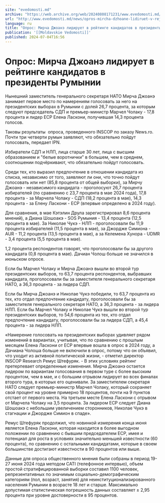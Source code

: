 ```yaml
---
site: "evedomosti.md"
archive: "https://web.archive.org/web/20240808171231/www.evedomosti.md/news/opros-mircha-dzhoane-lidiruet-v-rejtinge-kandidatov-v-prezid"
url: "http://www.evedomosti.md/news/opros-mircha-dzhoane-lidiruet-v-rejtinge-kandidatov-v-prezid"
language: ru
title: "Опрос: Мирча Джоанэ лидирует в рейтинге кандидатов в президенты Румынии"
publication: '[[Moldavskie Vedomosti]]'
published: 2024-07-04T16:56
---
```


# Опрос: Мирча Джоанэ лидирует в рейтинге кандидатов в президенты Румынии

Нынешний заместитель генерального секретаря НАТО Мирча Джоанэ занимает первое место по намерениям голосовать за него на президентских выборах в Румынии с долей 26,7 процента, за которым следуют председатель СДП и премьер-министр Марчел Чолаку - 17,8 процента и лидер ЕСР Елена Ласкони, получившая 14,3 процента голосов.

Таковы результаты  опроса, проведенного INSCOP по заказу News.ro. Почти три четверти румын заявляют, что обязательно пойдут голосовать, передает IPN.

Избиратели СДП и НЛП, лица старше 30 лет, лица с высшим образованием и "белые воротнички" в большем, чем в среднем, соотношении подчёркивают, что обязательно пойдут голосовать.

Среди тех, кто выразил предпочтение в отношении кандидата из списка, независимо от того, заявляют ли они, что точно пойдут голосовать или нет (85,8 процента от общей выборки), за Мирчу Джоанэ - независимого кандидата - проголосуют 26,7 процента избирателей (по сравнению с 23,7 процента в мае 2024 года), 17,8 процента - за Марчела Чолаку - СДП (18,2 процента в мае), 14,3 процента - за Елену Ласкони - ЕСР (впервые определено в 2024 году).

Для сравнения, в мае Кэтэлин Друла зарегистрировал 8,6 процента мнений), а Диана Шошоакэ - SOS Румыния - 13,4 процента (12,5 процента в мае). За Николае Чукэ - НЛП - проголосовали бы 11,9 процента избирателей (11,5 процента в мае), за Джордже Симиона - AUR - 11,2 процента (13,5 процента в мае), а за Келемена Хунора - UDMR - 3,4 процента (5,5 процента в мае).

1,2 процента респондентов говорят, что проголосовали бы за другого кандидата (0,8 процента в мае). Дачиан Чолош больше не значился в июньском опросе.

Если бы Марчел Чолаку и Мирча Джоанэ вышли во второй тур президентских выборов, то 63,7 процента респондентов, выбравших кандидата, проголосовали бы за заместителя генерального секретаря НАТО, а 36,3 процента - за лидера СДП.

Если бы Мирча Джоанэ и Николае Чукэ победили, то 63,7 процента из тех, кто отдал предпочтение кандидату, проголосовали бы за заместителя генерального секретаря НАТО, а 36,3 процента - за лидера НЛП. Если бы Марчел Чолаку и Николае Чукэ вышли во второй тур президентских выборов, то 54,6 процента из тех, кто отдал предпочтение кандидату, проголосовали бы за лидера СДП, а 45,4 процента - за лидера НЛП.

«Намерение голосовать на президентских выборах удивляет рядом изменений в вариантах, учитывая, что по сравнению с прошлым месяцем Елена Ласкони от ЕСР впервые вошла в опрос в 2024 году, а Дачиана Чолоша больше не включили в опрос, потому что он объявил, что уходит из активной политической жизни, - отметил директор INSCOP Research Ремус Штефуряк. - В этих условиях рейтинг претерпевает определенные изменения. Мирча Джоанэ остается лидером по вариантам голосования в первом туре с более высоким процентом, чем в мае, и с большим отрывом лидирует во всех финалах второго тура, в которых его оценивали. За заместителем секретаря НАТО следует премьер-министр Марчел Чолаку, который сохраняет свой процент на уровне примерно 18 процентов, почти на 9 пунктов отстает от первого места. На третьем месте Елена Ласкони с отрывом от Марчела Чолаку на 3,5 процента. За лидером ЕСР следует Диана Шошоакэ с небольшим увеличением сторонников, Николае Чукэ в стагнации и Джордже Симион в спаде».

Ремус Штефуряк продолжил, что новинкой измерения конца июня является Елена Ласкони, которая находится в более выгодном положении по сравнению с бывшим председателем ЕСР, имея и потенциал для роста в условиях значительно меньшей известности (60 процента), по сравнению с остальными кандидатами, которые в своем большинстве достигают известности в 90 процентов или выше.

Данные для опроса общественного мнения были собраны в период 19-27 июня 2024 года методом CATI (телефонное интервью), объем простой стратифицированной выборки составил 1100 человек, репрезентативных по значимым социально-демографическим категориям (пол, возраст, занятия) для неинституционализированного населения Румынии в возрасте 18 лет и старше. Максимально допустимая статистическая погрешность данных составляет ± 2,95 процента при уровне достоверности в 95 процентов.